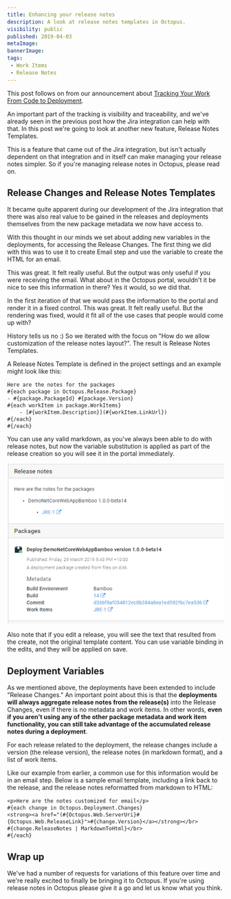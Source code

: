 ```yaml
---
title: Enhancing your release notes
description: A look at release notes templates in Octopus.
visibility: public
published: 2019-04-03
metaImage:
bannerImage:
tags:
 - Work Items
 - Release Notes
---
```


This post follows on from our announcement about [Tracking Your Work From Code to Deployment](/blog/metadata-and-work-items).

An important part of the tracking is visibility and traceability, and we've already seen in the previous post how the Jira integration can help with that. In this post we're going to look at another new feature, Release Notes Templates.

This is a feature that came out of the Jira integration, but isn't actually dependent on that integration and in itself can make managing your release notes simpler. So if you're managing release notes in Octopus, please read on.

## Release Changes and Release Notes Templates

It became quite apparent during our development of the Jira integration that there was also real value to be gained in the releases and deployments themselves from the new package metadata we now have access to.

With this thought in our minds we set about adding new variables in the deployments, for accessing the Release Changes. The first thing we did with this was to use it to create Email step and use the variable to create the HTML for an email.

This was great. It felt really useful. But the output was only useful if you were receiving the email. What about in the Octopus portal, wouldn't it be nice to see this information in there? Yes it would, so we did that.

In the first iteration of that we would pass the information to the portal and render it in a fixed control. This was great. It felt really useful. But the rendering was fixed, would it fit all of the use cases that people would come up with?

History tells us no :) So we iterated with the focus on "How do we allow customization of the release notes layout?". The result is Release Notes Templates.

A Release Notes Template is defined in the project settings and an example might look like this:

```
Here are the notes for the packages
#{each package in Octopus.Release.Package}
- #{package.PackageId} #{package.Version}
#{each workItem in package.WorkItems}
    - [#{workItem.Description}](#{workItem.LinkUrl})
#{/each}
#{/each}
```

You can use any valid markdown, as you've always been able to do with release notes, but now the variable substitution is applied as part of the release creation so you will see it in the portal immediately. 

![Release with package metadata](release-work-items.png)

Also note that if you edit a release, you will see the text that resulted from the create, not the original template content. You can use variable binding in the edits, and they will be applied on save.

## Deployment Variables

As we mentioned above, the deployments have been extended to include "Release Changes." An important point about this is that the **deployments will always aggregate release notes from the release(s)** into the Release Changes, even if there is no metadata and work items. In other words, **even if you aren't using any of the other package metadata and work item functionality, you can still take advantage of the accumulated release notes during a deployment**.

For each release related to the deployment, the release changes include a version (the release version), the release notes (in markdown format), and a list of work items.

Like our example from earlier, a common use for this information would be in an email step. Below is a sample email template, including a link back to the release, and the release notes reformatted from markdown to HTML:

```
<p>Here are the notes customized for email</p>
#{each change in Octopus.Deployment.Changes}
<strong><a href="(#{Octopus.Web.ServerUri}#{Octopus.Web.ReleaseLink}">#{change.Version}</a></strong></br>
#{change.ReleaseNotes | MarkdownToHtml}</br>
#{/each}
```

## Wrap up

We've had a number of requests for variations of this feature over time and we're really excited to finally be bringing it to Octopus. If you're using release notes in Octopus please give it a go and let us know what you think.
